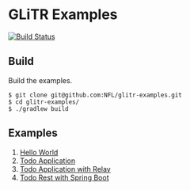 # GLiTR Examples

[![Build Status](https://travis-ci.com/nfl/glitr-examples.svg?token=Qo6bav9EZzhnpwg6Mz2z&branch=master)](https://travis-ci.com/nfl/glitr-examples)

## Build

Build the examples.

```
$ git clone git@github.com:NFL/glitr-examples.git
$ cd glitr-examples/
$ ./gradlew build
```

## Examples

1. [Hello World](https://github.com/nfl/glitr-examples/tree/master/hello-world)
2. [Todo Application](https://github.com/nfl/glitr-examples/tree/master/todo)
3. [Todo Application with Relay](https://github.com/nfl/glitr-examples/tree/master/todo-relay)
4. [Todo Rest with Spring Boot](https://github.com/nfl/glitr-examples/tree/master/todo-rest)

